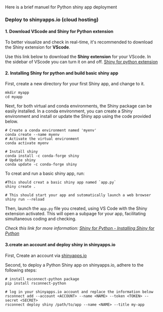 Here is a brief manuel for Python shiny app deployment

### Deploy to shinyapps.io (cloud hosting)

#### 1. Download VScode and Shiny for Python extension

To better visualize and check in real-time, it's recommended to download the Shiny extension for **VScode**.

Use this link below to download the **Shiny extension** for your VScode. In the sidebar of VScode you can turn it on and off. [Shiny for python extension](https://marketplace.visualstudio.com/items?itemName=posit.shiny-python)

#### 2. Installing Shiny for python and build basic shiny app

First, create a new directory for your first Shiny app, and change to it.

```shell
mkdir myapp
cd myapp
```

Next, for both virtual and conda environments, the Shiny package can be easily installed. In a conda environment, you can create a Shiny environment and install or update the Shiny app using the code provided below.

```shell
# Create a conda environment named 'myenv'
conda create --name myenv
# Activate the virtual environment
conda activate myenv

# Install shiny
conda install -c conda-forge shiny
# Update shiny
conda update -c conda-forge shiny
```

To creat and run a basic shiny app, run:

```shell
#This should creat a basic shiny app named `app.py`
shiny create .

# This should start your app and sutomatically launch a web browser
shiny run --reload
```

Then, launch the `app.py` file you created, using VS Code with the Shiny extension activated. This will open a subpage for your app, facilitating simultaneous coding and checking.

*Check this link for more information: [Shiny for Python - Installing Shiny for Python](https://shiny.posit.co/py/docs/install.html)*

#### 3.create an account and deploy shiny in shinyapps.io

First, Create an account via [shinyapps.io](https://www.shinyapps.io/)

Second, to deploy a Python Shiny app on shinyapps.io, adhere to the following steps:

```shell
# install esconnect-python package
pip install rsconnect-python

# log in your shinyapps.io account and replace the information below
rsconnect add --account <ACCOUNT> --name <NAME> --token <TOKEN> --secret <SECRET>
rsconnect deploy shiny /path/to/app --name <NAME> --title my-app
```


